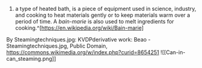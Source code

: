 1. a type of heated bath, is a piece of equipment used in science, industry, and cooking to heat materials gently or to keep materials warm over a period of time. A *bain-marie* is also used to melt ingredients for cooking.^[https://en.wikipedia.org/wiki/Bain-marie]

By Steamingtechniques.jpg: KVDPderivative work: Beao - Steamingtechniques.jpg, Public Domain, https://commons.wikimedia.org/w/index.php?curid=8654251
![[Can-in-can_steaming.png]]